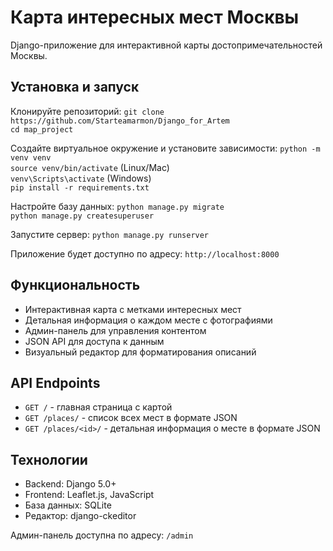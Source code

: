 # Карта интересных мест Москвы

Django-приложение для интерактивной карты достопримечательностей Москвы.

## Установка и запуск

Клонируйте репозиторий:
`git clone https://github.com/Starteamarmon/Django_for_Artem`  
`cd map_project`

Создайте виртуальное окружение и установите зависимости:
`python -m venv venv`  
`source venv/bin/activate` (Linux/Mac)  
`venv\Scripts\activate` (Windows)  
`pip install -r requirements.txt`

Настройте базу данных:
`python manage.py migrate`  
`python manage.py createsuperuser`

Запустите сервер:
`python manage.py runserver`

Приложение будет доступно по адресу: `http://localhost:8000`

## Функциональность

- Интерактивная карта с метками интересных мест
- Детальная информация о каждом месте с фотографиями
- Админ-панель для управления контентом
- JSON API для доступа к данным
- Визуальный редактор для форматирования описаний

## API Endpoints

- `GET /` - главная страница с картой
- `GET /places/` - список всех мест в формате JSON
- `GET /places/<id>/` - детальная информация о месте в формате JSON

## Технологии

- Backend: Django 5.0+
- Frontend: Leaflet.js, JavaScript
- База данных: SQLite
- Редактор: django-ckeditor

Админ-панель доступна по адресу: `/admin`
